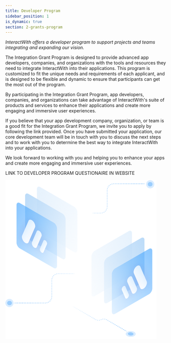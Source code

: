 ```yaml
---
title: Developer Program
sidebar_position: 1
is_dynamic: true
section: 2-grants-program
---
```

*InteractWith offers a developer program to support projects and teams integrating and expanding our vision.*

The Integration Grant Program is designed to provide advanced app developers, companies, and organizations with the tools and resources they need to integrate InteractWith into their applications. This program is customized to fit the unique needs and requirements of each applicant, and is designed to be flexible and dynamic to ensure that participants can get the most out of the program. 

By participating in the Integration Grant Program, app developers, companies, and organizations can take advantage of InteractWith's suite of products and services to enhance their applications and create more engaging and immersive user experiences.

If you believe that your app development company, organization, or team is a good fit for the Integration Grant Program, we invite you to apply by following the link provided. Once you have submitted your application, our core development team will be in touch with you to discuss the next steps and to work with you to determine the best way to integrate InteractWith into your applications. 

We look forward to working with you and helping you to enhance your apps and create more engaging and immersive user experiences.

L﻿INK TO DEVELOPER PROGRAM QUESTIONAIRE IN WEBSITE

![](integrprogram.1159167c9714d29115a2.png)